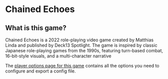# Chained Echoes

## What is this game?

Chained Echoes is a 2022 role-playing video game created by Matthias Linda and published by Deck13 Spotlight.
The game is inspired by classic Japanese role-playing games from the 1990s, featuring turn-based combat, 16-bit-style visuals, and a multi-character narrative

The [player options page for this game](../player-options) contains all the options you need to configure
and export a config file.
